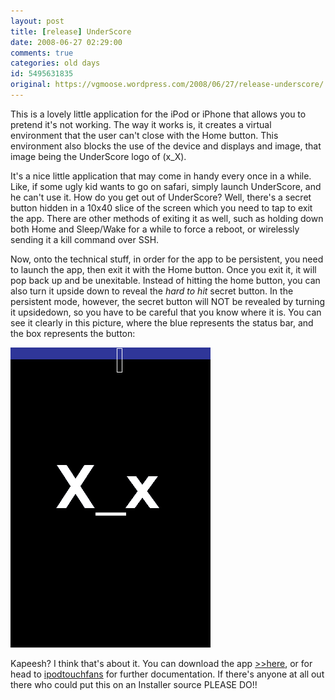 ```yaml
---
layout: post
title: [release] UnderScore
date: 2008-06-27 02:29:00
comments: true
categories: old days
id: 5495631835
original: https://vgmoose.wordpress.com/2008/06/27/release-underscore/
---
```


This is a lovely little application for the iPod or iPhone that allows you to pretend it's not working. The way it works is, it creates a virtual environment that the user can't close with the Home button. This environment also blocks the use of the device and displays and image, that image being the UnderScore logo of (x_X).

It's a nice little application that may come in handy every once in a while. Like, if some ugly kid wants to go on safari, simply launch UnderScore, and he can't use it. How do you get out of UnderScore? Well, there's a secret button hidden in a 10x40 slice of the screen which you need to tap to exit the app. There are other methods of exiting it as well, such as holding down both Home and Sleep/Wake for a while to force a reboot, or wirelessly sending it a kill command over SSH.

Now, onto the technical stuff, in order for the app to be persistent, you need to launch the app, then exit it with the Home button. Once you exit it, it will pop back up and be unexitable. Instead of hitting the home button, you can also turn it upside down to reveal the *hard to hit* secret button. In the persistent mode, however, the secret button will NOT be revealed by turning it upsidedown, so you have to be careful that you know where it is. You can see it clearly in this picture, where the blue represents the status bar, and the box represents the button:

![Underscore](solution.png)

Kapeesh? I think that's about it. You can download the app [>>here](http://www.ipodtouchfans.com/forums/attachment.php?attachmentid=21576&d=1212611396), or for head to [ipodtouchfans](http://www.ipodtouchfans.com/forums/showthread.php?t=69275) for further documentation. If there's anyone at all out there who could put this on an Installer source PLEASE DO!!